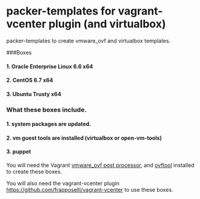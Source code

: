 packer-templates for vagrant-vcenter plugin (and virtualbox)
================

packer-templates to create vmware_ovf and virtualbox templates.


###Boxes

#### 1. Oracle Enterprise Linux 6.6 x64
#### 2. CentOS 6.7 x64
#### 3. Ubuntu Trusty x64


### What these boxes include.
#### 1. system packages are updated.
#### 2. vm guest tools are installed (virtualbox or open-vm-tools)
#### 3. puppet



You will need the Vagrant [vmware_ovf post processor](https://github.com/frapposelli/packer-post-processor-vagrant-vmware-ovf), and [ovftool](https://www.vmware.com/support/developer/ovf/) installed to create these boxes.


You will also need the vagrant-vcenter plugin https://github.com/frapposelli/vagrant-vcenter to use these boxes.

